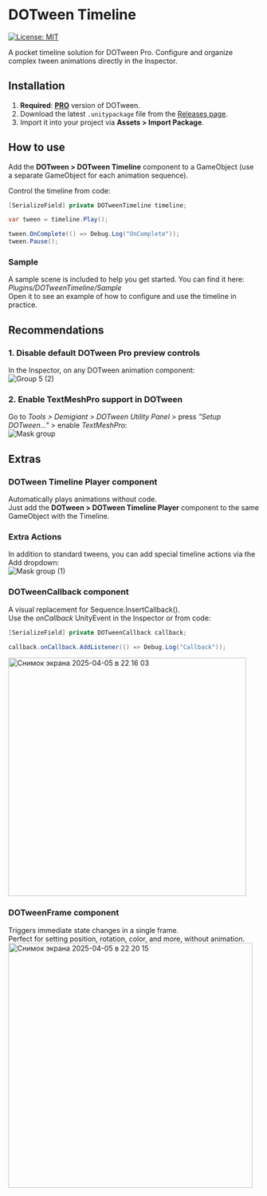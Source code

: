 # DOTween Timeline
[![License: MIT](https://img.shields.io/badge/License-MIT-brightgreen.svg)](LICENSE)

A pocket timeline solution for DOTween Pro. Configure and organize complex tween animations directly in the Inspector.

## Installation
1. **Required**: [**PRO**](https://dotween.demigiant.com/pro.php) version of DOTween.
2. Download the latest ```.unitypackage``` file from the [Releases page](https://github.com/medvejut/dotween-timeline/releases).
3. Import it into your project via **Assets > Import Package**.

## How to use
Add the **DOTween > DOTween Timeline** component to a GameObject (use a separate GameObject for each animation sequence).

Control the timeline from code:

```c#
[SerializeField] private DOTweenTimeline timeline;

var tween = timeline.Play();

tween.OnComplete(() => Debug.Log("OnComplete"));
tween.Pause();
```

### Sample
A sample scene is included to help you get started. You can find it here: _Plugins/DOTweenTimeline/Sample_\
Open it to see an example of how to configure and use the timeline in practice.

## Recommendations

### 1. Disable default DOTween Pro preview controls
In the Inspector, on any DOTween animation component:\
![Group 5 (2)](https://github.com/user-attachments/assets/e8e3c39e-a1b0-4d4a-bd2d-de2af567eca7)

### 2. Enable TextMeshPro support in DOTween
Go to _Tools > Demigiant > DOTween Utility Panel_ > press _"Setup DOTween..."_ > enable _TextMeshPro_:\
![Mask group](https://github.com/user-attachments/assets/1674e9e9-ac6c-4b73-a278-37a548806a23)

## Extras
### DOTween Timeline Player component
Automatically plays animations without code.\
Just add the **DOTween > DOTween Timeline Player** component to the same GameObject with the Timeline.

### Extra Actions
In addition to standard tweens, you can add special timeline actions via the Add dropdown:\
![Mask group (1)](https://github.com/user-attachments/assets/dc48d249-56f2-41cb-8259-b6aa8db3e46e)

### DOTweenCallback component
A visual replacement for Sequence.InsertCallback().\
Use the _onCallback_ UnityEvent in the Inspector or from code:
```c#
[SerializeField] private DOTweenCallback callback;

callback.onCallback.AddListener(() => Debug.Log("Callback"));
```
<img width="477" alt="Снимок экрана 2025-04-05 в 22 16 03" src="https://github.com/user-attachments/assets/746fca7e-1d70-4127-ba92-330c0f7470e6" />

### DOTweenFrame component
Triggers immediate state changes in a single frame.\
Perfect for setting position, rotation, color, and more, without animation.\
<img width="490" alt="Снимок экрана 2025-04-05 в 22 20 15" src="https://github.com/user-attachments/assets/df9226e8-dc83-419b-b1ca-daaf6b70811a" />
